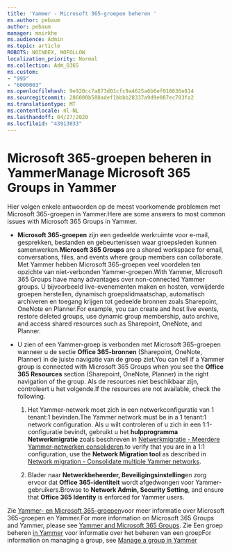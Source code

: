 ```yaml
---
title: 'Yammer - Microsoft 365-groepen beheren '
ms.author: pebaum
author: pebaum
manager: mnirkhe
ms.audience: Admin
ms.topic: article
ROBOTS: NOINDEX, NOFOLLOW
localization_priority: Normal
ms.collection: Adm_O365
ms.custom:
- "995"
- "6000003"
ms.openlocfilehash: 9e920cc7a873d01cfc9a4625a6b6ef018636e814
ms.sourcegitcommit: 286000b588adef1bbbb28337a9d9e087ec783fa2
ms.translationtype: MT
ms.contentlocale: nl-NL
ms.lasthandoff: 04/27/2020
ms.locfileid: "43913033"
---
```

# <a name="manage-microsoft-365-groups-in-yammer"></a><span data-ttu-id="4047d-102">Microsoft 365-groepen beheren in Yammer</span><span class="sxs-lookup"><span data-stu-id="4047d-102">Manage Microsoft 365 Groups in Yammer</span></span>

<span data-ttu-id="4047d-103">Hier volgen enkele antwoorden op de meest voorkomende problemen met Microsoft 365-groepen in Yammer.</span><span class="sxs-lookup"><span data-stu-id="4047d-103">Here are some answers to most common issues with Microsoft 365 Groups in Yammer.</span></span>

* <span data-ttu-id="4047d-104">**Microsoft 365-groepen** zijn een gedeelde werkruimte voor e-mail, gesprekken, bestanden en gebeurtenissen waar groepsleden kunnen samenwerken.</span><span class="sxs-lookup"><span data-stu-id="4047d-104">**Microsoft 365 Groups** are a shared workspace for email, conversations, files, and events where group members can collaborate.</span></span> <span data-ttu-id="4047d-105">Met Yammer hebben Microsoft 365-groepen veel voordelen ten opzichte van niet-verbonden Yammer-groepen.</span><span class="sxs-lookup"><span data-stu-id="4047d-105">With Yammer, Microsoft 365 Groups have many advantages over non-connected Yammer groups.</span></span> <span data-ttu-id="4047d-106">U bijvoorbeeld live-evenementen maken en hosten, verwijderde groepen herstellen, dynamisch groepslidmaatschap, automatisch archiveren en toegang krijgen tot gedeelde bronnen zoals Sharepoint, OneNote en Planner.</span><span class="sxs-lookup"><span data-stu-id="4047d-106">For example, you can create and host live events, restore deleted groups, use dynamic group membership, auto archive, and access shared resources such as Sharepoint, OneNote, and Planner.</span></span>

* <span data-ttu-id="4047d-107">U zien of een Yammer-groep is verbonden met Microsoft 365-groepen wanneer u de sectie **Office 365-bronnen** (Sharepoint, OneNote, Planner) in de juiste navigatie van de groep ziet.</span><span class="sxs-lookup"><span data-stu-id="4047d-107">You can tell if a Yammer group is connected with Microsoft 365 Groups when you see the **Office 365 Resources** section (Sharepoint, OneNote, Planner) in the right navigation of the group.</span></span> <span data-ttu-id="4047d-108">Als de resources niet beschikbaar zijn, controleert u het volgende.</span><span class="sxs-lookup"><span data-stu-id="4047d-108">If the resources are not available, check the following.</span></span>

  1. <span data-ttu-id="4047d-109">Het Yammer-netwerk moet zich in een netwerkconfiguratie van 1 tenant:1 bevinden.</span><span class="sxs-lookup"><span data-stu-id="4047d-109">The Yammer network must be in a 1 tenant:1 network configuration.</span></span> <span data-ttu-id="4047d-110">Als u wilt controleren of u zich in een 1:1-configuratie bevindt, gebruikt u het **hulpprogramma Netwerkmigratie** zoals beschreven in [Netwerkmigratie - Meerdere Yammer-netwerken consolideren](https://docs.microsoft.com/yammer/configure-your-yammer-network/consolidate-multiple-yammer-networks).</span><span class="sxs-lookup"><span data-stu-id="4047d-110">to verify that you are in a 1:1 configuration, use the **Network Migration tool** as described in [Network migration - Consolidate multiple Yammer networks](https://docs.microsoft.com/yammer/configure-your-yammer-network/consolidate-multiple-yammer-networks).</span></span>

  2. <span data-ttu-id="4047d-111">Blader naar **Netwerkbeheerder, Beveiligingsinstelling**en zorg ervoor dat **Office 365-identiteit** wordt afgedwongen voor Yammer-gebruikers.</span><span class="sxs-lookup"><span data-stu-id="4047d-111">Browse to **Network Admin, Security Setting**, and ensure that **Office 365 Identity** is enforced for Yammer users.</span></span>

<span data-ttu-id="4047d-112">Zie [Yammer- en Microsoft 365-groepen](https://docs.microsoft.com/yammer/manage-yammer-groups/yammer-and-office-365-groups)voor meer informatie over Microsoft 365-groepen en Yammer.</span><span class="sxs-lookup"><span data-stu-id="4047d-112">For more information on Microsoft 365 Groups and Yammer, please see [Yammer and Microsoft 365 Groups](https://docs.microsoft.com/yammer/manage-yammer-groups/yammer-and-office-365-groups).</span></span> <span data-ttu-id="4047d-113">Zie Een groep beheren [in Yammer](https://support.office.com/article/Manage-a-group-in-Yammer-6e05c6d6-5548-4c88-89cd-e6757a514ef2) voor informatie over het beheren van een groep</span><span class="sxs-lookup"><span data-stu-id="4047d-113">For information on managing a group, see [Manage a group in Yammer](https://support.office.com/article/Manage-a-group-in-Yammer-6e05c6d6-5548-4c88-89cd-e6757a514ef2)</span></span>
